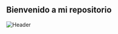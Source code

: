 
## Bienvenido a mi repositorio

![Header]([https://github.com/Natcol05/Natcol05/edit/main/Welcome.gif](https://github.com/Natcol05/Natcol05/blob/9d5ebb4c43111feee3b0ef144903243999cfe63e/Welcome.gif))

<!--
**Natcol05/Natcol05** is a ✨ _special_ ✨ repository because its `README.md` (this file) appears on your GitHub profile.

Here are some ideas to get you started:

- 🔭 I’m currently working on ...
- 🌱 I’m currently learning ...
- 👯 I’m looking to collaborate on ...
- 🤔 I’m looking for help with ...
- 💬 Ask me about ...
- 📫 How to reach me: ...
- 😄 Pronouns: ...
- ⚡ Fun fact: ...
-->
